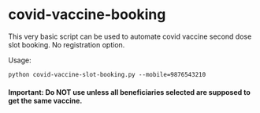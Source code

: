 # covid-vaccine-booking

This very basic script can be used to automate covid vaccine second dose slot booking. No registration option.

Usage:
```
python covid-vaccine-slot-booking.py --mobile=9876543210
```

#### Important: Do NOT use unless all beneficiaries selected are supposed to get the same vaccine. 
